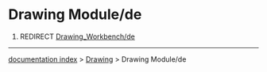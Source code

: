 # Drawing Module/de
1.  REDIRECT [Drawing\_Workbench/de](Drawing_Workbench/de.md)

---
[documentation index](../README.md) > [Drawing](Drawing_Workbench.md) > Drawing Module/de
